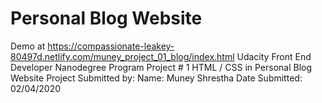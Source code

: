 # Personal Blog Website  
Demo at https://compassionate-leakey-80497d.netlify.com/muney_project_01_blog/index.html
Udacity Front End Developer Nanodegree Program
Project # 1  HTML / CSS in Personal Blog Website
Project Submitted by: 
Name: Muney Shrestha
Date Submitted: 02/04/2020
